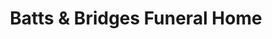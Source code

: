 ---
title: "Batts & Bridges Funeral Home"
url: /athens/batts-und-bridges-funeral-home/
shop: Bestattungen
---